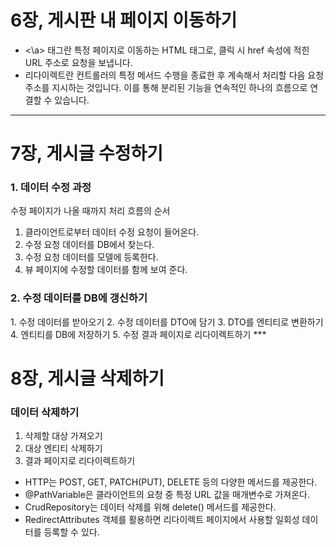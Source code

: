 <h1>6장, 게시판 내 페이지 이동하기</h1>

+ <\a> 태그란 특정 페이지로 이동하는 HTML 태그로, 클릭 시 href 속성에 적힌 URL 주소로 요청을 보냅니다.
+ 리다이렉트란 컨트롤러의 특정 메서드 수행을 종료한 후 계속해서 처리할 다음 요청 주소를 지시하는 것입니다. 이를 통해 분리된 기능을 연속적인 하나의 흐름으로 연결할 수 있습니다.
***
<h1>7장, 게시글 수정하기</h1>
<h3>1. 데이터 수정 과정</h3>

수정 페이지가 나올 때까지 처리 흐름의 순서
1. 클라이언트로부터 데이터 수정 요청이 들어온다.
2. 수정 요청 데이터를 DB에서 찾는다.
3. 수정 요청 데이터를 모델에 등록한다.
4. 뷰 페이지에 수정할 데이터를 함께 보여 준다.

<h3>2. 수정 데이터를 DB에 갱신하기</h3>
1. 수정 데이터를 받아오기
2. 수정 데이터를 DTO에 담기
3. DTO를 엔티티로 변환하기
4. 엔티티를 DB에 저장하기
5. 수정 결과 페이지로 리다이렉트하기
***
<h1>8장, 게시글 삭제하기</h1>
<h3>데이터 삭제하기</h3>

1. 삭제할 대상 가져오기
2. 대상 엔티티 삭제하기
3. 결과 페이지로 리다이렉트하기

+ HTTP는 POST, GET, PATCH(PUT), DELETE 등의 다양한 메서드를 제공한다.
+ @PathVariable은 클라이언트의 요청 중 특정 URL 값을 매개변수로 가져온다.
+ CrudRepository는 데이터 삭제를 위해 delete() 메서드를 제공한다.
+ RedirectAttributes 객체를 활용하면 리다이렉트 페이지에서 사용할 일회성 데이터를 등록할 수 있다.